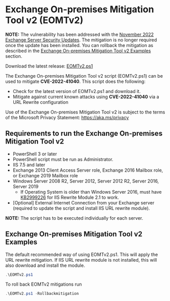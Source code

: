 # Exchange On-premises Mitigation Tool v2 (EOMTv2)

**NOTE:** The vulnerability has been addressed with the [November 2022 Exchange Server Security Updates](https://techcommunity.microsoft.com/t5/exchange-team-blog/released-november-2022-exchange-server-security-updates/ba-p/3669045). The mitigation is no longer required once the update has been installed. You can rollback the mitigation as described in the [Exchange On-premises Mitigation Tool v2 Examples](#exchange-on-premises-mitigation-tool-v2-examples) section.

Download the latest release: [EOMTv2.ps1](https://github.com/microsoft/CSS-Exchange/releases/latest/download/EOMTv2.ps1)

The Exchange On-premises Mitigation Tool v2 script (EOMTv2.ps1) can be used to mitigate **CVE-2022-41040**. This script does the following:

- Check for the latest version of EOMTv2.ps1 and download it.
- Mitigate against current known attacks using **CVE-2022-41040** via a URL Rewrite configuration

Use of the Exchange On-premises Mitigation Tool v2 is subject to the terms of the Microsoft Privacy Statement: https://aka.ms/privacy

## Requirements to run the Exchange On-premises Mitigation Tool v2

- PowerShell 3 or later
- PowerShell script must be run as Administrator.
- IIS 7.5 and later
- Exchange 2013 Client Access Server role, Exchange 2016 Mailbox role, or Exchange 2019 Mailbox role
- Windows Server 2008 R2, Server 2012, Server 2012 R2, Server 2016, Server 2019
   - If Operating System is older than Windows Server 2016, must have [KB2999226](https://support.microsoft.com/en-us/topic/update-for-universal-c-runtime-in-windows-c0514201-7fe6-95a3-b0a5-287930f3560c) for IIS Rewrite Module 2.1 to work.
- [Optional] External Internet Connection from your Exchange server (required to update the script and install IIS URL rewrite module).

**NOTE:** The script has to be executed individually for each server.

## Exchange On-premises Mitigation Tool v2 Examples

The default recommended way of using EOMTv2.ps1. This will apply the URL rewrite mitigation. If IIS URL rewrite module is not installed, this will also download and install the module.

```powershell
.\EOMTv2.ps1
```

To roll back EOMTv2 mitigations run

```powershell
.\EOMTv2.ps1 -Rollbackmitigation
```
